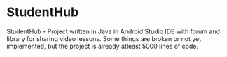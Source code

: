 # StudentHub
StudentHub - Project written in Java in Android Studio IDE with forum and library for sharing video lessons.
Some things are broken or not yet implemented, but the project is already atleast 5000 lines of code.
